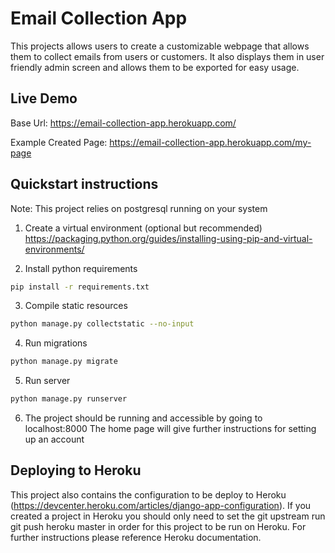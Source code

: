 # Email Collection App

This projects allows users to create a customizable webpage 
that allows them to collect emails from users or customers.
It also displays them in user friendly admin screen and 
allows them to be exported for easy usage.

## Live Demo

Base Url: https://email-collection-app.herokuapp.com/

Example Created Page: https://email-collection-app.herokuapp.com/my-page

## Quickstart instructions

Note: This project relies on postgresql running on your system

1. Create a virtual environment (optional but recommended) https://packaging.python.org/guides/installing-using-pip-and-virtual-environments/

2. Install python requirements

```bash
pip install -r requirements.txt
```

3. Compile static resources

```bash
python manage.py collectstatic --no-input
```

4. Run migrations

```bash
python manage.py migrate
```

5. Run server

```bash
python manage.py runserver
```

6. The project should be running and accessible by going to localhost:8000
The home page will give further instructions for setting up an account


## Deploying to Heroku

This project also contains the configuration to be deploy to Heroku (https://devcenter.heroku.com/articles/django-app-configuration). 
If you created a project in Heroku you should only need to set the git upstream run git push heroku master in order for this project to be run on Heroku. 
For further instructions please reference Heroku documentation.
